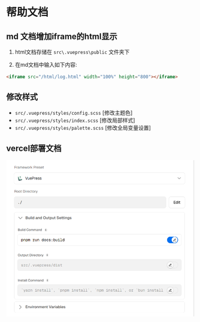 # 帮助文档

## md 文档增加iframe的html显示

1. html文档存储在 `src\.vuepress\public` 文件夹下

2. 在md文档中输入如下内容:

```html
<iframe src="/html/log.html" width="100%" height="800"></iframe>
```

## 修改样式

* `src/.vuepress/styles/config.scss` [修改主题色]
* `src/.vuepress/styles/index.scss` [修改局部样式]
* `src/.vuepress/styles/palette.scss` [修改全局变量设置]

## vercel部署文档

![alt text](./images/image.png)